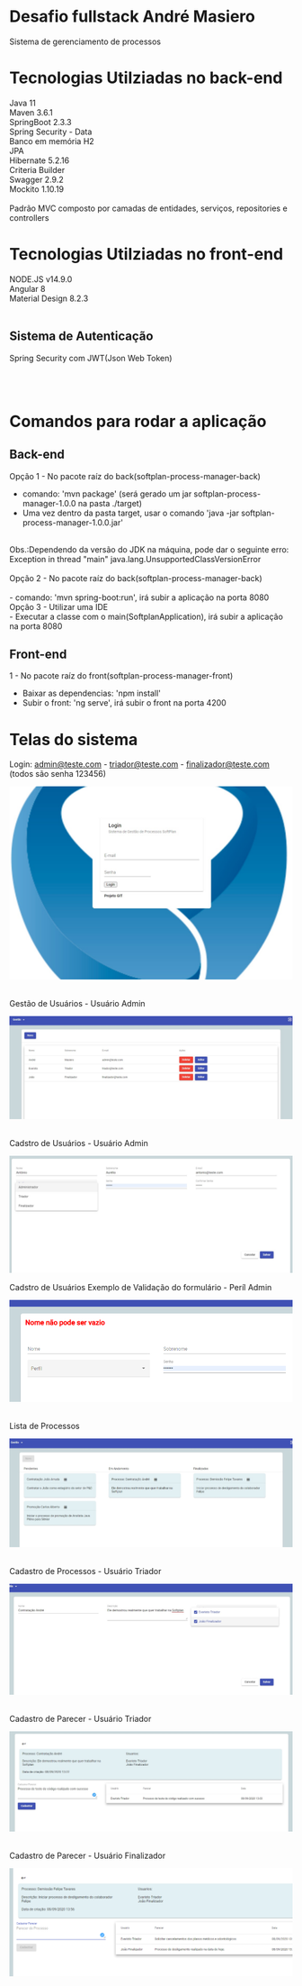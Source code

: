 # Desafio fullstack André Masiero

Sistema de gerenciamento de processos

# Tecnologias Utilziadas no back-end
  Java 11
  <br>
  Maven 3.6.1
  <br>
  SpringBoot 2.3.3
  <br>
  Spring Security - Data
  <br>
  Banco em memória H2
  <br>
  JPA
  <br>
  Hibernate 5.2.16
  <br>
  Criteria Builder
  <br>
  Swagger 2.9.2
  <br>
  Mockito 1.10.19
  <br><br>
  Padrão MVC composto por camadas de entidades, serviços, repositories e controllers
  <br>
# Tecnologias Utilziadas no front-end
  NODE.JS v14.9.0
  <br>
  Angular 8
  <br>
  Material Design 8.2.3
  <br><br>
## Sistema de Autenticação
   Spring Security com JWT(Json Web Token)
   
   
 <br><br>
# Comandos para rodar a aplicação
## Back-end
Opção 1 - No pacote raíz do back(softplan-process-manager-back)
<br>
- comando: 'mvn package' (será gerado um jar softplan-process-manager-1.0.0 na pasta ./target)
- Uma vez dentro da pasta target, usar o comando  'java -jar softplan-process-manager-1.0.0.jar'
<br>
Obs.:Dependendo da versão do JDK na máquina, pode dar o seguinte erro: 
Exception in thread "main" java.lang.UnsupportedClassVersionError
<br><br>
Opção 2 - No pacote raíz do back(softplan-process-manager-back)
<br><br>
- comando: 'mvn spring-boot:run', irá subir a aplicação na porta 8080
<br>
Opção 3 - Utilizar uma IDE
<br>
- Executar a classe com o main(SoftplanApplication), irá subir a aplicação na porta 8080
<br>

## Front-end
1 - No pacote raíz do front(softplan-process-manager-front)
<br>
- Baixar as dependencias: 'npm install'
- Subir o front: 'ng serve', irá subir o front na porta 4200

# Telas do sistema
Login: admin@teste.com - triador@teste.com - finalizador@teste.com (todos são senha 123456)
<p align="center">
  <img src="./Documentacao/prints_tela/1 - Login.jpg" alt="accessibility text">
</p>
<br>
Gestão de Usuários - Usuário Admin
<p align="center">
  <img src="./Documentacao/prints_tela/2 - GestaoDeUsuarios-ADMIN.jpg" alt="accessibility text">
</p>
<br>
Cadstro de Usuários - Usuário Admin
<p align="center">
  <img src="./Documentacao/prints_tela/3 - CadastroUsuario-ADMIN.jpg" alt="accessibility text">
</p>
Cadstro de Usuários Exemplo de Validação do formulário - Períl Admin
<p align="center">
  <img src="./Documentacao/prints_tela/4 -CadastroUsuarioValidacao-ADMIN.jpg" alt="accessibility text">
</p>
<br>
Lista de Processos
<p align="center">
  <img src="./Documentacao/prints_tela/5 - ListaDeProcessos.jpg" alt="accessibility text">
</p>
<br>
Cadastro de Processos - Usuário Triador
<p align="center">
  <img src="./Documentacao/prints_tela/6 - CadastroDeProcesso-TRIADOR.jpg" alt="accessibility text">
</p>
<br>
Cadastro de Parecer - Usuário Triador
<p align="center">
  <img src="./Documentacao/prints_tela/7 - CadastroDeParecer-TRIADOR.jpg" alt="accessibility text">
</p>
<br>
Cadastro de Parecer - Usuário Finalizador
<p align="center">
  <img src="./Documentacao/prints_tela/8 - CadastroDeParecer-FINALIZADOR.jpg" alt="accessibility text">
</p>

